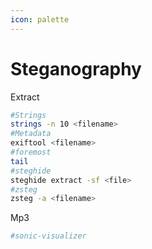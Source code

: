 ```yaml
---
icon: palette
---
```


# Steganography

Extract

```bash
#Strings
strings -n 10 <filename>
#Metadata
exiftool <filename>
#foremost
tail
#steghide
steghide extract -sf <file>
#zsteg
zsteg -a <filename>
```

Mp3

```bash
#sonic-visualizer
```
